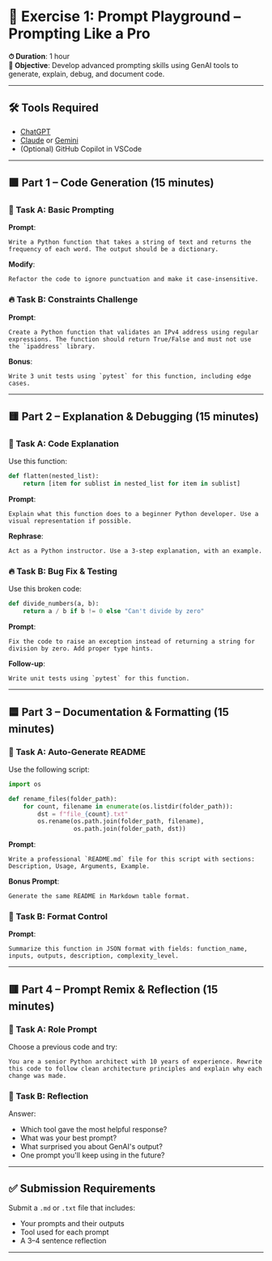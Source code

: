 
# 🧠 Exercise 1: Prompt Playground – Prompting Like a Pro

**⏱ Duration**: 1 hour  
**🎯 Objective**: Develop advanced prompting skills using GenAI tools to generate, explain, debug, and document code.

---

## 🛠 Tools Required
- [ChatGPT](https://chat.openai.com/)
- [Claude](https://claude.ai/) or [Gemini](https://gemini.google.com/)
- (Optional) GitHub Copilot in VSCode

---

## 🟩 Part 1 – Code Generation (15 minutes)

### 🔹 Task A: Basic Prompting

**Prompt**:
```
Write a Python function that takes a string of text and returns the frequency of each word. The output should be a dictionary.
```

**Modify**:
```
Refactor the code to ignore punctuation and make it case-insensitive.
```

### 🔥 Task B: Constraints Challenge

**Prompt**:
```
Create a Python function that validates an IPv4 address using regular expressions. The function should return True/False and must not use the `ipaddress` library.
```

**Bonus**:
```
Write 3 unit tests using `pytest` for this function, including edge cases.
```

---

## 🟨 Part 2 – Explanation & Debugging (15 minutes)

### 🔹 Task A: Code Explanation

Use this function:
```python
def flatten(nested_list):
    return [item for sublist in nested_list for item in sublist]
```

**Prompt**:
```
Explain what this function does to a beginner Python developer. Use a visual representation if possible.
```

**Rephrase**:
```
Act as a Python instructor. Use a 3-step explanation, with an example.
```

### 🔥 Task B: Bug Fix & Testing

Use this broken code:
```python
def divide_numbers(a, b):
    return a / b if b != 0 else "Can't divide by zero"
```

**Prompt**:
```
Fix the code to raise an exception instead of returning a string for division by zero. Add proper type hints.
```

**Follow-up**:
```
Write unit tests using `pytest` for this function.
```

---

## 🟦 Part 3 – Documentation & Formatting (15 minutes)

### 🔹 Task A: Auto-Generate README

Use the following script:
```python
import os

def rename_files(folder_path):
    for count, filename in enumerate(os.listdir(folder_path)):
        dst = f"file_{count}.txt"
        os.rename(os.path.join(folder_path, filename),
                  os.path.join(folder_path, dst))
```

**Prompt**:
```
Write a professional `README.md` file for this script with sections: Description, Usage, Arguments, Example.
```

**Bonus Prompt**:
```
Generate the same README in Markdown table format.
```

### 🔹 Task B: Format Control

**Prompt**:
```
Summarize this function in JSON format with fields: function_name, inputs, outputs, description, complexity_level.
```

---

## 🟥 Part 4 – Prompt Remix & Reflection (15 minutes)

### 🔁 Task A: Role Prompt

Choose a previous code and try:
```
You are a senior Python architect with 10 years of experience. Rewrite this code to follow clean architecture principles and explain why each change was made.
```

### 📓 Task B: Reflection

Answer:
- Which tool gave the most helpful response?
- What was your best prompt?
- What surprised you about GenAI's output?
- One prompt you'll keep using in the future?

---

## ✅ Submission Requirements

Submit a `.md` or `.txt` file that includes:
- Your prompts and their outputs
- Tool used for each prompt
- A 3–4 sentence reflection

---
